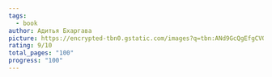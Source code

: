 ```yaml
---
tags:
  - book
author: Адитья Бхаргава
picture: https://encrypted-tbn0.gstatic.com/images?q=tbn:ANd9GcQgEfgCVQ4TPkrpJQ36IvZIQKbfOCF1Zw8RxQ&s
rating: 9/10
total_pages: "100"
progress: "100"
---
```

